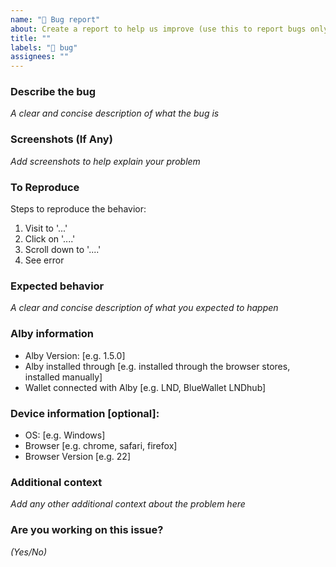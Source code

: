 ```yaml
---
name: "🐞 Bug report"
about: Create a report to help us improve (use this to report bugs only)
title: ""
labels: "🐞 bug"
assignees: ""
---
```


### Describe the bug

_A clear and concise description of what the bug is_

### Screenshots (If Any)

_Add screenshots to help explain your problem_

### To Reproduce

Steps to reproduce the behavior:

1. Visit to '...'
1. Click on '....'
1. Scroll down to '....'
1. See error

### Expected behavior

_A clear and concise description of what you expected to happen_

### Alby information

- Alby Version: [e.g. 1.5.0]
- Alby installed through [e.g. installed through the browser stores, installed manually]
- Wallet connected with Alby [e.g. LND, BlueWallet LNDhub]

### Device information [optional]:

- OS: [e.g. Windows]
- Browser [e.g. chrome, safari, firefox]
- Browser Version [e.g. 22]

### Additional context

_Add any other additional context about the problem here_

### Are you working on this issue?

_(Yes/No)_
